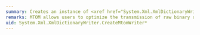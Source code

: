 ```yaml
---
summary: Creates an instance of <xref href="System.Xml.XmlDictionaryWriter"></xref> that writes XML in the Message Transmission Optimization Mechanism (MTOM) format.
remarks: MTOM allows users to optimize the transmission of raw binary data within SOAP messages.
uid: System.Xml.XmlDictionaryWriter.CreateMtomWriter*
---
```

